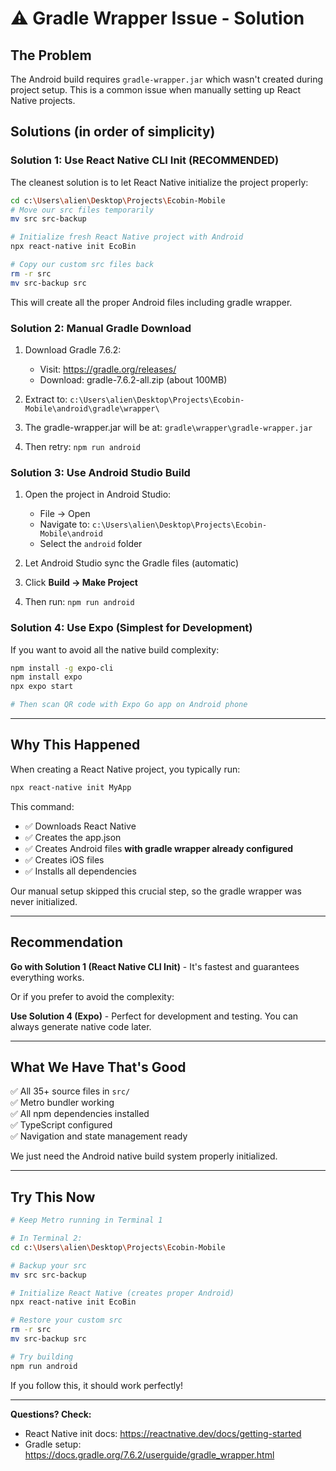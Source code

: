 # ⚠️ Gradle Wrapper Issue - Solution

## The Problem

The Android build requires `gradle-wrapper.jar` which wasn't created during project setup. This is a common issue when manually setting up React Native projects.

## Solutions (in order of simplicity)

### Solution 1: Use React Native CLI Init (RECOMMENDED)

The cleanest solution is to let React Native initialize the project properly:

```bash
cd c:\Users\alien\Desktop\Projects\Ecobin-Mobile
# Move our src files temporarily
mv src src-backup

# Initialize fresh React Native project with Android
npx react-native init EcoBin

# Copy our custom src files back
rm -r src
mv src-backup src
```

This will create all the proper Android files including gradle wrapper.

### Solution 2: Manual Gradle Download

1. Download Gradle 7.6.2:
   - Visit: https://gradle.org/releases/
   - Download: gradle-7.6.2-all.zip (about 100MB)
   
2. Extract to: `c:\Users\alien\Desktop\Projects\Ecobin-Mobile\android\gradle\wrapper\`

3. The gradle-wrapper.jar will be at: `gradle\wrapper\gradle-wrapper.jar`

4. Then retry: `npm run android`

### Solution 3: Use Android Studio Build

1. Open the project in Android Studio:
   - File → Open
   - Navigate to: `c:\Users\alien\Desktop\Projects\Ecobin-Mobile\android`
   - Select the `android` folder
   
2. Let Android Studio sync the Gradle files (automatic)

3. Click **Build → Make Project**

4. Then run: `npm run android`

### Solution 4: Use Expo (Simplest for Development)

If you want to avoid all the native build complexity:

```bash
npm install -g expo-cli
npm install expo
npx expo start

# Then scan QR code with Expo Go app on Android phone
```

---

## Why This Happened

When creating a React Native project, you typically run:
```bash
npx react-native init MyApp
```

This command:
- ✅ Downloads React Native
- ✅ Creates the app.json
- ✅ Creates Android files **with gradle wrapper already configured**
- ✅ Creates iOS files
- ✅ Installs all dependencies

Our manual setup skipped this crucial step, so the gradle wrapper was never initialized.

---

## Recommendation

**Go with Solution 1 (React Native CLI Init)** - It's fastest and guarantees everything works.

Or if you prefer to avoid the complexity:

**Use Solution 4 (Expo)** - Perfect for development and testing. You can always generate native code later.

---

## What We Have That's Good

✅ All 35+ source files in `src/`  
✅ Metro bundler working  
✅ All npm dependencies installed  
✅ TypeScript configured  
✅ Navigation and state management ready  

We just need the Android native build system properly initialized.

---

## Try This Now

```bash
# Keep Metro running in Terminal 1

# In Terminal 2:
cd c:\Users\alien\Desktop\Projects\Ecobin-Mobile

# Backup your src
mv src src-backup

# Initialize React Native (creates proper Android)
npx react-native init EcoBin

# Restore your custom src
rm -r src
mv src-backup src

# Try building
npm run android
```

If you follow this, it should work perfectly!

---

**Questions? Check:**
- React Native init docs: https://reactnative.dev/docs/getting-started
- Gradle setup: https://docs.gradle.org/7.6.2/userguide/gradle_wrapper.html

